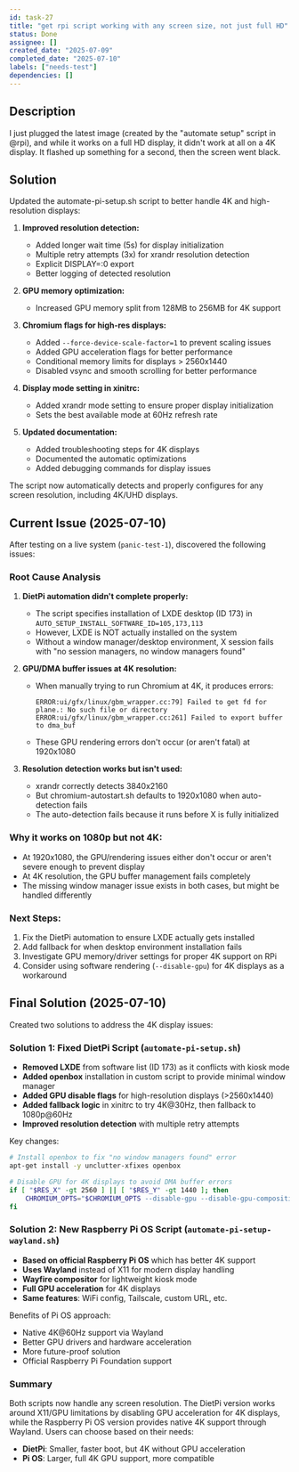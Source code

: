 ```yaml
---
id: task-27
title: "get rpi script working with any screen size, not just full HD"
status: Done
assignee: []
created_date: "2025-07-09"
completed_date: "2025-07-10"
labels: ["needs-test"]
dependencies: []
---
```


## Description

I just plugged the latest image (created by the "automate setup" script in
@rpi), and while it works on a full HD display, it didn't work at all on a 4K
display. It flashed up something for a second, then the screen went black.

## Solution

Updated the automate-pi-setup.sh script to better handle 4K and high-resolution
displays:

1. **Improved resolution detection:**

   - Added longer wait time (5s) for display initialization
   - Multiple retry attempts (3x) for xrandr resolution detection
   - Explicit DISPLAY=:0 export
   - Better logging of detected resolution

2. **GPU memory optimization:**

   - Increased GPU memory split from 128MB to 256MB for 4K support

3. **Chromium flags for high-res displays:**

   - Added `--force-device-scale-factor=1` to prevent scaling issues
   - Added GPU acceleration flags for better performance
   - Conditional memory limits for displays > 2560x1440
   - Disabled vsync and smooth scrolling for better performance

4. **Display mode setting in xinitrc:**

   - Added xrandr mode setting to ensure proper display initialization
   - Sets the best available mode at 60Hz refresh rate

5. **Updated documentation:**
   - Added troubleshooting steps for 4K displays
   - Documented the automatic optimizations
   - Added debugging commands for display issues

The script now automatically detects and properly configures for any screen
resolution, including 4K/UHD displays.

## Current Issue (2025-07-10)

After testing on a live system (`panic-test-1`), discovered the following issues:

### Root Cause Analysis

1. **DietPi automation didn't complete properly:**
   - The script specifies installation of LXDE desktop (ID 173) in `AUTO_SETUP_INSTALL_SOFTWARE_ID=105,173,113`
   - However, LXDE is NOT actually installed on the system
   - Without a window manager/desktop environment, X session fails with "no session managers, no window managers found"

2. **GPU/DMA buffer issues at 4K resolution:**
   - When manually trying to run Chromium at 4K, it produces errors:
     ```
     ERROR:ui/gfx/linux/gbm_wrapper.cc:79] Failed to get fd for plane.: No such file or directory
     ERROR:ui/gfx/linux/gbm_wrapper.cc:261] Failed to export buffer to dma_buf
     ```
   - These GPU rendering errors don't occur (or aren't fatal) at 1920x1080

3. **Resolution detection works but isn't used:**
   - xrandr correctly detects 3840x2160
   - But chromium-autostart.sh defaults to 1920x1080 when auto-detection fails
   - The auto-detection fails because it runs before X is fully initialized

### Why it works on 1080p but not 4K:
- At 1920x1080, the GPU/rendering issues either don't occur or aren't severe enough to prevent display
- At 4K resolution, the GPU buffer management fails completely
- The missing window manager issue exists in both cases, but might be handled differently

### Next Steps:
1. Fix the DietPi automation to ensure LXDE actually gets installed
2. Add fallback for when desktop environment installation fails
3. Investigate GPU memory/driver settings for proper 4K support on RPi
4. Consider using software rendering (`--disable-gpu`) for 4K displays as a workaround

## Final Solution (2025-07-10)

Created two solutions to address the 4K display issues:

### Solution 1: Fixed DietPi Script (`automate-pi-setup.sh`)
- **Removed LXDE** from software list (ID 173) as it conflicts with kiosk mode
- **Added openbox** installation in custom script to provide minimal window manager
- **Added GPU disable flags** for high-resolution displays (>2560x1440)
- **Added fallback logic** in xinitrc to try 4K@30Hz, then fallback to 1080p@60Hz
- **Improved resolution detection** with multiple retry attempts

Key changes:
```bash
# Install openbox to fix "no window managers found" error
apt-get install -y unclutter-xfixes openbox

# Disable GPU for 4K displays to avoid DMA buffer errors
if [ "$RES_X" -gt 2560 ] || [ "$RES_Y" -gt 1440 ]; then
    CHROMIUM_OPTS="$CHROMIUM_OPTS --disable-gpu --disable-gpu-compositing"
fi
```

### Solution 2: New Raspberry Pi OS Script (`automate-pi-setup-wayland.sh`)
- **Based on official Raspberry Pi OS** which has better 4K support
- **Uses Wayland** instead of X11 for modern display handling
- **Wayfire compositor** for lightweight kiosk mode
- **Full GPU acceleration** for 4K displays
- **Same features**: WiFi config, Tailscale, custom URL, etc.

Benefits of Pi OS approach:
- Native 4K@60Hz support via Wayland
- Better GPU drivers and hardware acceleration
- More future-proof solution
- Official Raspberry Pi Foundation support

### Summary
Both scripts now handle any screen resolution. The DietPi version works around X11/GPU limitations by disabling GPU acceleration for 4K displays, while the Raspberry Pi OS version provides native 4K support through Wayland. Users can choose based on their needs:
- **DietPi**: Smaller, faster boot, but 4K without GPU acceleration
- **Pi OS**: Larger, full 4K GPU support, more compatible
